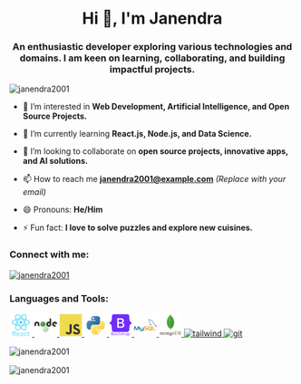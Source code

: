 <h1 align="center">Hi 👋, I'm Janendra</h1>
<h3 align="center">An enthusiastic developer exploring various technologies and domains. I am keen on learning, collaborating, and building impactful projects.</h3>

<p align="left"> <img src="https://komarev.com/ghpvc/?username=janendra2001&label=Profile%20views&color=0e75b6&style=flat" alt="janendra2001" /> </p>

- 👀 I’m interested in **Web Development, Artificial Intelligence, and Open Source Projects.**

- 🌱 I’m currently learning **React.js, Node.js, and Data Science.**

- 💞️ I’m looking to collaborate on **open source projects, innovative apps, and AI solutions.**

- 📫 How to reach me **janendra2001@example.com** *(Replace with your email)*

- 😄 Pronouns: **He/Him**

- ⚡ Fun fact: **I love to solve puzzles and explore new cuisines.**

<h3 align="left">Connect with me:</h3>
<p align="left">
<a href="https://linkedin.com/in/janendra2001" target="blank"><img align="center" src="https://raw.githubusercontent.com/rahuldkjain/github-profile-readme-generator/master/src/images/icons/Social/linked-in-alt.svg" alt="janendra2001" height="30" width="40" /></a>
</p>

<h3 align="left">Languages and Tools:</h3>
<p align="left"> 
  <a href="https://reactjs.org/" target="_blank" rel="noreferrer"> 
    <img src="https://raw.githubusercontent.com/devicons/devicon/master/icons/react/react-original-wordmark.svg" alt="react" width="40" height="40"/> 
  </a> 
  <a href="https://nodejs.org" target="_blank" rel="noreferrer"> 
    <img src="https://raw.githubusercontent.com/devicons/devicon/master/icons/nodejs/nodejs-original-wordmark.svg" alt="nodejs" width="40" height="40"/> 
  </a> 
  <a href="https://developer.mozilla.org/en-US/docs/Web/JavaScript" target="_blank" rel="noreferrer"> 
    <img src="https://raw.githubusercontent.com/devicons/devicon/master/icons/javascript/javascript-original.svg" alt="javascript" width="40" height="40"/> 
  </a>
  <a href="https://www.python.org" target="_blank" rel="noreferrer"> 
    <img src="https://raw.githubusercontent.com/devicons/devicon/master/icons/python/python-original.svg" alt="python" width="40" height="40"/> 
  </a> 
  <a href="https://getbootstrap.com" target="_blank" rel="noreferrer"> 
    <img src="https://raw.githubusercontent.com/devicons/devicon/master/icons/bootstrap/bootstrap-plain-wordmark.svg" alt="bootstrap" width="40" height="40"/> 
  </a> 
  <a href="https://www.mysql.com/" target="_blank" rel="noreferrer"> 
    <img src="https://raw.githubusercontent.com/devicons/devicon/master/icons/mysql/mysql-original-wordmark.svg" alt="mysql" width="40" height="40"/> 
  </a> 
  <a href="https://www.mongodb.com/" target="_blank" rel="noreferrer"> 
    <img src="https://raw.githubusercontent.com/devicons/devicon/master/icons/mongodb/mongodb-original-wordmark.svg" alt="mongodb" width="40" height="40"/> 
  </a> 
  <a href="https://tailwindcss.com/" target="_blank" rel="noreferrer"> 
    <img src="https://www.vectorlogo.zone/logos/tailwindcss/tailwindcss-icon.svg" alt="tailwind" width="40" height="40"/> 
  </a> 
  <a href="https://git-scm.com/" target="_blank" rel="noreferrer"> 
    <img src="https://www.vectorlogo.zone/logos/git-scm/git-scm-icon.svg" alt="git" width="40" height="40"/> 
  </a> 
</p>

<p><img align="center" src="https://github-readme-stats.vercel.app/api/top-langs?username=janendra2001&show_icons=true&locale=en&layout=compact" alt="janendra2001" /></p>

<p><img align="center" src="https://github-readme-streak-stats.herokuapp.com/?user=janendra2001&" alt="janendra2001" /></p>
